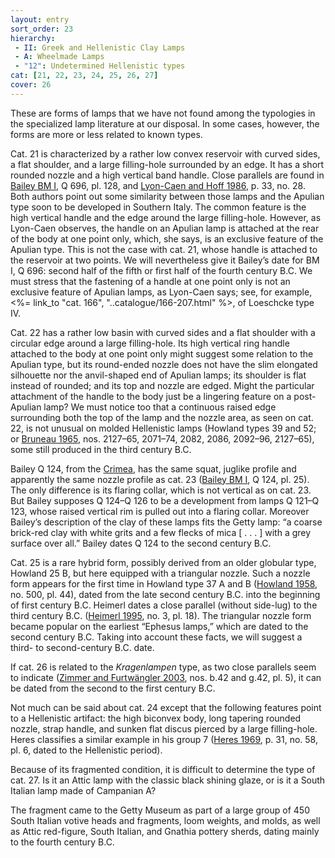 ```yaml
---
layout: entry
sort_order: 23
hierarchy:
 - II: Greek and Hellenistic Clay Lamps
 - A: Wheelmade Lamps
 - "12": Undetermined Hellenistic types
cat: [21, 22, 23, 24, 25, 26, 27]
cover: 26
---
```


These are forms of lamps that we have not found among the typologies in the specialized lamp literature at our disposal. In some cases, however, the forms are more or less related to known types.

Cat. 21 is characterized by a rather low convex reservoir with curved sides, a flat shoulder, and a large filling-hole surrounded by an edge. It has a short rounded nozzle and a high vertical band handle. Close parallels are found in <a href='../../bibliography/#bailey-bm-i'>Bailey BM I</a>, Q 696, pl. 128, and <a href='../../bibliography/#lyon-caen-hoff-1986'>Lyon-Caen and Hoff 1986</a>, p. 33, no. 28. Both authors point out some similarity between those lamps and the Apulian type soon to be developed in Southern Italy. The common feature is the high vertical handle and the edge around the large filling-hole. However, as Lyon-Caen observes, the handle on an Apulian lamp is attached at the rear of the body at one point only, which, she says, is an exclusive feature of the Apulian type. This is not the case with cat. 21, whose handle is attached to the reservoir at two points. We will nevertheless give it Bailey’s date for BM I, Q 696: second half of the fifth or first half of the fourth century B.C. We must stress that the fastening of a handle at one point only is not an exclusive feature of Apulian lamps, as Lyon-Caen says; see, for example, <%= link_to "cat. 166", "..catalogue/166-207.html" %>, of Loeschcke type IV.

Cat. 22 has a rather low basin with curved sides and a flat shoulder with a circular edge around a large filling-hole. Its high vertical ring handle attached to the body at one point only might suggest some relation to the Apulian type, but its round-ended nozzle does not have the slim elongated silhouette nor the anvil-shaped end of Apulian lamps; its shoulder is flat instead of rounded; and its top and nozzle are edged. Might the particular attachment of the handle to the body just be a lingering feature on a post-Apulian lamp? We must notice too that a continuous raised edge surrounding both the top of the lamp and the nozzle area, as seen on cat. 22, is not unusual on molded Hellenistic lamps (Howland types 39 and 52; or <a href='../../bibliography/#bruneau-1965'>Bruneau 1965</a>, nos. 2127–65, 2071–74, 2082, 2086, 2092–96, 2127–65), some still produced in the third century B.C.

Bailey Q 124, from the <a href='../../map/#loc_226778'>Crimea</a>, has the same squat, juglike profile and apparently the same nozzle profile as cat. 23 (<a href='../../bibliography/#bailey-bm-i'>Bailey BM I</a>, Q 124, pl. 25). The only difference is its flaring collar, which is not vertical as on cat. 23. But Bailey supposes Q 124–Q 126 to be a development from lamps Q 121–Q 123, whose raised vertical rim is pulled out into a flaring collar. Moreover Bailey’s description of the clay of these lamps fits the Getty lamp: “a coarse brick-red clay with white grits and a few flecks of mica [ . . . ] with a grey surface over all.” Bailey dates Q 124 to the second century B.C.

Cat. 25 is a rare hybrid form, possibly derived from an older globular type, Howland 25 B, but here equipped with a triangular nozzle. Such a nozzle form appears for the first time in Howland type 37 A and B (<a href='../../bibliography/#howland-1958'>Howland 1958</a>, no. 500, pl. 44), dated from the late second century B.C. into the beginning of first century B.C. Heimerl dates a close parallel (without side-lug) to the third century B.C. (<a href='../../bibliography/#heimerl-1995'>Heimerl 1995</a>, no. 3, pl. 18). The triangular nozzle form became popular on the earliest “Ephesus lamps,” which are dated to the second century B.C. Taking into account these facts, we will suggest a third- to second-century B.C. date.

If cat. 26 is related to the *Kragenlampen* type, as two close parallels seem to indicate (<a href='../../bibliography/#zimmer-furtwangler-2003'>Zimmer and Furtwängler 2003</a>, nos. b.42 and g.42, pl. 5), it can be dated from the second to the first century B.C.

Not much can be said about cat. 24 except that the following features point to a Hellenistic artifact: the high biconvex body, long tapering rounded nozzle, strap handle, and sunken flat discus pierced by a large filling-hole. Heres classifies a similar example in his group 7 (<a href='../../bibliography/#heres-1969'>Heres 1969</a>, p. 31, no. 58, pl. 6, dated to the Hellenistic period).

Because of its fragmented condition, it is difficult to determine the type of cat. 27. Is it an Attic lamp with the classic black shining glaze, or is it a South Italian lamp made of Campanian A?

The fragment came to the Getty Museum as part of a large group of 450 South Italian votive heads and fragments, loom weights, and molds, as well as Attic red-figure, South Italian, and Gnathia pottery sherds, dating mainly to the fourth century B.C.
